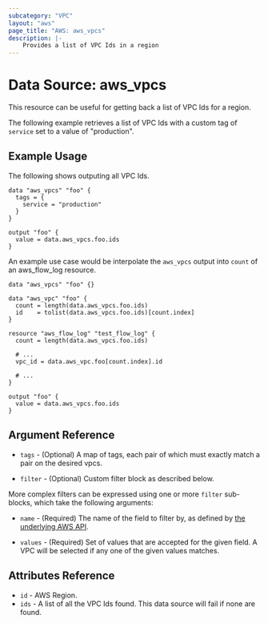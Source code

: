 ```yaml
---
subcategory: "VPC"
layout: "aws"
page_title: "AWS: aws_vpcs"
description: |-
    Provides a list of VPC Ids in a region
---
```


# Data Source: aws_vpcs

This resource can be useful for getting back a list of VPC Ids for a region.

The following example retrieves a list of VPC Ids with a custom tag of `service` set to a value of "production".

## Example Usage

The following shows outputing all VPC Ids.

```hcl
data "aws_vpcs" "foo" {
  tags = {
    service = "production"
  }
}

output "foo" {
  value = data.aws_vpcs.foo.ids
}
```

An example use case would be interpolate the `aws_vpcs` output into `count` of an aws_flow_log resource.

```hcl
data "aws_vpcs" "foo" {}

data "aws_vpc" "foo" {
  count = length(data.aws_vpcs.foo.ids)
  id    = tolist(data.aws_vpcs.foo.ids)[count.index]
}

resource "aws_flow_log" "test_flow_log" {
  count = length(data.aws_vpcs.foo.ids)

  # ...
  vpc_id = data.aws_vpc.foo[count.index].id

  # ...
}

output "foo" {
  value = data.aws_vpcs.foo.ids
}
```

## Argument Reference

* `tags` - (Optional) A map of tags, each pair of which must exactly match
  a pair on the desired vpcs.

* `filter` - (Optional) Custom filter block as described below.

More complex filters can be expressed using one or more `filter` sub-blocks,
which take the following arguments:

* `name` - (Required) The name of the field to filter by, as defined by
  [the underlying AWS API](http://docs.aws.amazon.com/AWSEC2/latest/APIReference/API_DescribeVpcs.html).

* `values` - (Required) Set of values that are accepted for the given field.
  A VPC will be selected if any one of the given values matches.

## Attributes Reference

* `id` - AWS Region.
* `ids` - A list of all the VPC Ids found. This data source will fail if none are found.
